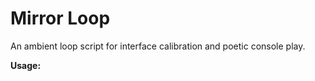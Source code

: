 # Mirror Loop

An ambient loop script for interface calibration and poetic console play.

**Usage:**
